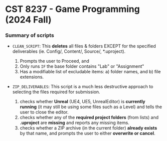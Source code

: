 ﻿# CST 8237 - Game Programming (2024 Fall)

### Summary of scripts

- `CLEAN_SCRIPT`: This **deletes** all files & folders EXCEPT for the specified deliverables (ie. Config/, Content/, Source/, *.uproject).
  1. Prompts the user to Proceed, and
  2. Only runs `IF` the base folder contains "Lab" or "Assignment"
  3. Has a modifiable list of excludable items: a) folder names, and b) file extensions.

- `ZIP_DELIVERABLES`: This script is a much less destructive approach to selecting the files required for submission.
  1. checks whether **Unreal** (UE4, UE5, UnrealEditor) is **currently running** (it may still be using some files such as a Level) and tells the user to close the editor.
  2. checks whether any of the **required project folders** (from lists) and **.uproject** are **missing** and reports any missing items. 
  3. checks whether a ZIP archive (in the current folder) **already exists** by that name, and prompts the user to either **overwrite or cancel**.
